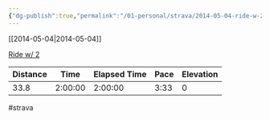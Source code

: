 ```yaml
---
{"dg-publish":true,"permalink":"/01-personal/strava/2014-05-04-ride-w-2/"}
---
```



[[2014-05-04\|2014-05-04]]

[Ride w/ 2](https://www.strava.com/activities/139742274)

| Distance | Time    | Elapsed Time | Pace | Elevation |
| -------- | ------- | ------------ | ---- | --------- |
| 33.8     | 2:00:00 | 2:00:00      | 3:33 | 0         |




#strava
